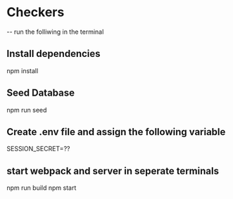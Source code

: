 # Checkers
-- run the folliwing in the terminal

  ## Install dependencies
  npm install

  ## Seed Database
  npm run seed

  ## Create .env file and assign the following variable
  SESSION_SECRET=??

  ## start webpack and server in seperate terminals
  npm run build
  npm start
